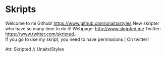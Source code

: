 # Skripts
Welcome to mi Github! https://www.github.com/unaitxistyles
New skripter who have so many time to do it!
Webpage: http://www.skripted.me
Twitter: https://www.twitter.com/skripted_              
If you go to use my skript, you need to have permissions | On twitter!











Att: Skripted // UnaitxiStyles
